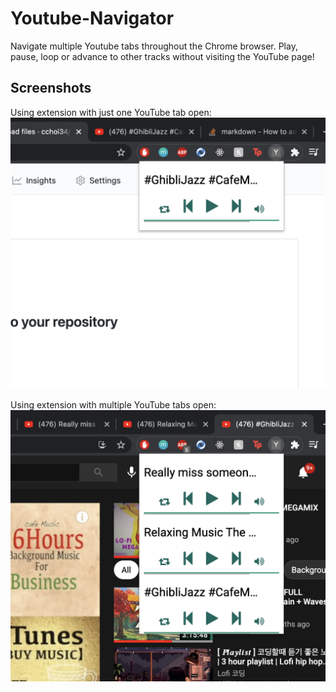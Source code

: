 # Youtube-Navigator
Navigate multiple Youtube tabs throughout the Chrome browser.
Play, pause, loop or advance to other tracks without visiting the YouTube page!

## Screenshots

Using extension with just one YouTube tab open:
![Extension with one tab open](https://github.com/cchoi34/Youtube-Navigator/blob/master/Screen%20Shot%202021-03-03%20at%204.06.58%20PM.png?raw=true)

Using extension with multiple YouTube tabs open:
![Extension with multiple tabs](https://github.com/cchoi34/Youtube-Navigator/blob/master/Screen%20Shot%202021-03-03%20at%204.04.28%20PM.png?raw=true)

